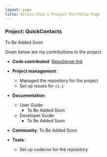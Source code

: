```yaml
---
layout: page
title: Kelvin Chua's Project Portfolio Page
---
```


### Project: QuickContacts

To Be Added Soon

Given below are my contributions to the project.

* **Code contributed**: [RepoSense link]()

* **Project management**:
    * Managed the repository for the project
    * Set up issues for `v1.1`

* **Documentation**:
    * User Guide:
      * To Be Added Soon
    * Developer Guide:
      * To Be Added Soon

* **Community**:
    To Be Added Soon
* **Tools**:
  * Set up codecov for the repository
